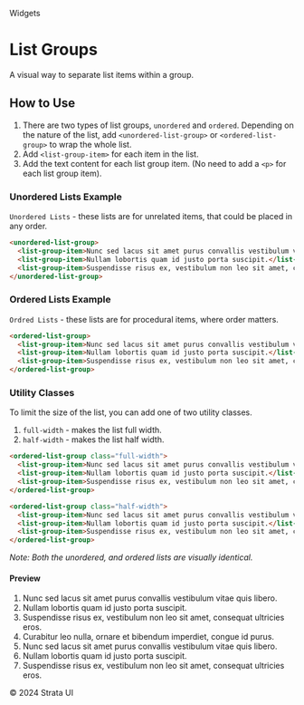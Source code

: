 <p class="section-text">Widgets</p>

# List Groups

A visual way to separate list items within a group.

## How to Use

1. There are two types of list groups, `unordered` and `ordered`. Depending on the nature of the list, add `<unordered-list-group>` or `<ordered-list-group>` to wrap the whole list.
2. Add `<list-group-item>` for each item in the list.
3. Add the text content for each list group item. (No need to add a `<p>` for each list group item).

### Unordered Lists Example

`Unordered Lists` - these lists are for unrelated items, that could be placed in any order.

```html
<unordered-list-group>
  <list-group-item>Nunc sed lacus sit amet purus convallis vestibulum vitae quis libero.</list-group-item>
  <list-group-item>Nullam lobortis quam id justo porta suscipit.</list-group-item>
  <list-group-item>Suspendisse risus ex, vestibulum non leo sit amet, consequat ultricies eros. </list-group-item>
</unordered-list-group>
```

### Ordered Lists Example

`Ordred Lists` - these lists are for procedural items, where order matters.

```html
<ordered-list-group>
  <list-group-item>Nunc sed lacus sit amet purus convallis vestibulum vitae quis libero.</list-group-item>
  <list-group-item>Nullam lobortis quam id justo porta suscipit.</list-group-item>
  <list-group-item>Suspendisse risus ex, vestibulum non leo sit amet, consequat ultricies eros. </list-group-item>
</ordered-list-group>
```

### Utility Classes

To limit the size of the list, you can add one of two utility classes.

1. `full-width` - makes the list full width.
2. `half-width` - makes the list half width.

```html
<ordered-list-group class="full-width">
  <list-group-item>Nunc sed lacus sit amet purus convallis vestibulum vitae quis libero.</list-group-item>
  <list-group-item>Nullam lobortis quam id justo porta suscipit.</list-group-item>
  <list-group-item>Suspendisse risus ex, vestibulum non leo sit amet, consequat ultricies eros. </list-group-item>
</ordered-list-group>
```

```html
<ordered-list-group class="half-width">
  <list-group-item>Nunc sed lacus sit amet purus convallis vestibulum vitae quis libero.</list-group-item>
  <list-group-item>Nullam lobortis quam id justo porta suscipit.</list-group-item>
  <list-group-item>Suspendisse risus ex, vestibulum non leo sit amet, consequat ultricies eros. </list-group-item>
</ordered-list-group>
```

_Note: Both the unordered, and ordered lists are visually identical._

#### Preview

<div class="example-container">
  <ol class="list-group full-width">
    <li class="list-group-item">Nunc sed lacus sit amet purus convallis vestibulum vitae quis libero.</li>
    <li class="list-group-item">Nullam lobortis quam id justo porta suscipit.</li>
    <li class="list-group-item">Suspendisse risus ex, vestibulum non leo sit amet, consequat ultricies eros.
    </li>
    <li class="list-group-item">Curabitur leo nulla, ornare et bibendum imperdiet, congue id purus.</li>
    <li class="list-group-item">Nunc sed lacus sit amet purus convallis vestibulum vitae quis libero.</li>
    <li class="list-group-item">Nullam lobortis quam id justo porta suscipit.</li>
    <li class="list-group-item">Suspendisse risus ex, vestibulum non leo sit amet, consequat ultricies eros.
    </li>
  </ordered-list-group>
</ol>
</div>

  <div class="footer">
    <p>&copy; 2024 Strata UI</p>
  </div>

